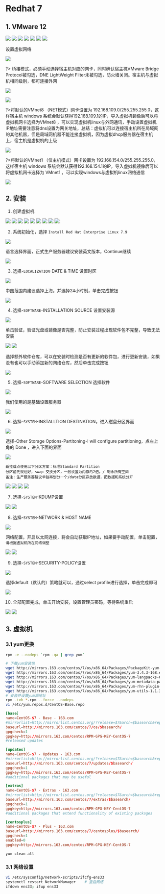 # Redhat 7

## 1. VMware 12

![](../../assets/_images/devops/linux/rhel7/Vm1.png)
![](../../assets/_images/devops/linux/rhel7/Vm2.png)
![](../../assets/_images/devops/linux/rhel7/Vm3.png)
![](../../assets/_images/devops/linux/rhel7/Vm4.png)
![](../../assets/_images/devops/linux/rhel7/Vm5.png)
![](../../assets/_images/devops/linux/rhel7/Vm6.png)
![](../../assets/_images/devops/linux/rhel7/Vm7.png)

设置虚拟网络

![](../../assets/_images/devops/linux/rhel7/Vm8.png)

?> 桥接模式，必须手动选择宿主机对应的网卡，同时确认宿主机VMware Bridge Protocol被勾选，DNE LightWeight Filter未被勾选，防火墙关闭。宿主机与虚拟机相同级别，都可连接外网

![](../../assets/_images/devops/linux/rhel7/Vm9.png)

![](../../assets/_images/devops/linux/rhel7/Vm10.png)

?>将默认的VMnet8 （NET模式）网卡设置为 192.168.109.0/255.255.255.0，这样宿主机 windows 系统会默认获得192.168.109.1的IP，导入虚拟机镜像后可以将虚拟机网卡选择为VMnet8 ，可以实现虚拟机linux与外网通讯，手动设置虚拟机IP地址需要注意将dns设置为网关地址，总结：虚拟机可以连接宿主机所在局域网的其他机器，但是局域网机器不能连接虚拟机，因为虚拟dhcp服务器在宿主机上，宿主机是虚拟机的上级

![](../../assets/_images/devops/linux/rhel7/Vm11.png)

?>将默认的VMnet1 （仅主机模式）网卡设置为 192.168.154.0/255.255.255.0，这样宿主机 windows 系统会默认获得192.168.154.1的IP，导入虚拟机镜像后可以将虚拟机网卡选择为 VMnet1 ，可以实现windows与虚拟机linux网络通信

![](../../assets/_images/devops/linux/rhel7/Vm12.png)


## 2. 安装

1. 创建虚拟机

![](../../assets/_images/devops/linux/rhel7/1.png)
![](../../assets/_images/devops/linux/rhel7/2.png)
![](../../assets/_images/devops/linux/rhel7/3.png)
![](../../assets/_images/devops/linux/rhel7/4.png)
![](../../assets/_images/devops/linux/rhel7/5.png)
![](../../assets/_images/devops/linux/rhel7/6.png)
![](../../assets/_images/devops/linux/rhel7/7.png)
![](../../assets/_images/devops/linux/rhel7/8.png)
![](../../assets/_images/devops/linux/rhel7/9.png)

2. 系统初始化，选择 `Install Red Hat Enterprise Linux 7.9`

![](../../assets/_images/devops/linux/rhel7/10.png)

语言选择界面，正式生产服务器建议安装英文版本，Continue继续

![](../../assets/_images/devops/linux/rhel7/11.png)

3. 选择-`LOCALIZATION`-DATE & TIME 设置时区

![](../../assets/_images/devops/linux/rhel7/12.png)

中国范围内建议选择上海，并选择24小时制，单击完成按钮

![](../../assets/_images/devops/linux/rhel7/13.png)

4. 选择-`SOFTWARE`-INSTALLATION SOURCE 设置安装源

![](../../assets/_images/devops/linux/rhel7/14.png)

单击验证，验证光盘或镜像是否完整，防止安装过程出现软件包不完整，导致无法安装

![](../../assets/_images/devops/linux/rhel7/15.png)
![](../../assets/_images/devops/linux/rhel7/16.png)

选择额外软件仓库，可以在安装时检测是否有更新的软件包，进行更新安装，如果没有也可以手动添加新的网络仓库，然后单击完成按钮

![](../../assets/_images/devops/linux/rhel7/17.png)

5. 选择-`SOFTWARE`-SOFTWARE SELECTION 选择软件

![](../../assets/_images/devops/linux/rhel7/18.png)

我们使用的是基础设置服务器

![](../../assets/_images/devops/linux/rhel7/19.png)


6. 选择-`SYSTEM`-INSTALLTION DESTINATION，进入磁盘分区界面

![](../../assets/_images/devops/linux/rhel7/20.png)

选择-Other Storage Options-Partitoning-I will configure partitioning，点左上角的 Done ，进入下面的界面

![](../../assets/_images/devops/linux/rhel7/21.png)

```
新挂载点使用以下分区方案：标准Standard Partition
分区前先规划好，swap 交换分区，一般设置为内存的2倍，/ 剩余所有空间
备注：生产服务器建议单独再划分一个/data分区存放数据，把数据和系统分开
```

![](../../assets/_images/devops/linux/rhel7/22.png)
![](../../assets/_images/devops/linux/rhel7/23.png)
![](../../assets/_images/devops/linux/rhel7/24.png)
![](../../assets/_images/devops/linux/rhel7/25.png)

7. 选择-`SYSTEM`-KDUMP设置

![](../../assets/_images/devops/linux/rhel7/26.png)
![](../../assets/_images/devops/linux/rhel7/27.png)

8. 选择-`SYSTEM`-NETWORK & HOST NAME 

![](../../assets/_images/devops/linux/rhel7/28.png)

网络配置，开启以太网连接，将会自动获取IP地址，如果要手动配置，单击配置，`请根据虚拟机所在网络调整`

![](../../assets/_images/devops/linux/rhel7/29.png)
![](../../assets/_images/devops/linux/rhel7/30.png)

9. 选择-`SYSTEM`-SECURITY-POLICY设置

![](../../assets/_images/devops/linux/rhel7/31.png)

选择default（默认的）策略就可以，通过select profile进行选择，单击完成即可

![](../../assets/_images/devops/linux/rhel7/32.png)

10. 全部配置完成，单击开始安装，设置管理员密码，等待系统重启

![](../../assets/_images/devops/linux/rhel7/33.png)
![](../../assets/_images/devops/linux/rhel7/34.png)

## 3. 虚拟机

### 3.1 yum更换

```bash
rpm -e --nodeps `rpm -qa | grep yum`

# 下载yum安装包
wget http://mirrors.163.com/centos/7/os/x86_64/Packages/PackageKit-yum-1.1.10-2.el7.centos.x86_64.rpm
wget http://mirrors.163.com/centos/7/os/x86_64/Packages/yum-3.4.3-168.el7.centos.noarch.rpm
wget http://mirrors.163.com/centos/7/os/x86_64/Packages/yum-langpacks-0.4.2-7.el7.noarch.rpm
wget http://mirrors.163.com/centos/7/os/x86_64/Packages/yum-metadata-parser-1.1.4-10.el7.x86_64.rpm
wget http://mirrors.163.com/centos/7/os/x86_64/Packages/yum-rhn-plugin-2.0.1-10.el7.noarch.rpm
wget http://mirrors.163.com/centos/7/os/x86_64/Packages/yum-utils-1.1.31-54.el7_8.noarch.rpm
# 安装并设置yum源地址
rpm -ivh *.rpm --force --nodeps
vi /etc/yum.repos.d/CentOS-Base.repo
```

```conf
[base]
name=CentOS-$7 - Base - 163.com
#mirrorlist=http://mirrorlist.centos.org/?release=$7&arch=$basearch&repo=os
baseurl=http://mirrors.163.com/centos/7/os/$basearch/
gpgcheck=1
gpgkey=http://mirrors.163.com/centos/RPM-GPG-KEY-CentOS-7
#released updates

[updates]
name=CentOS-$7 - Updates - 163.com
#mirrorlist=http://mirrorlist.centos.org/?release=$7&arch=$basearch&repo=updates
baseurl=http://mirrors.163.com/centos/7/updates/$basearch/
gpgcheck=1
gpgkey=http://mirrors.163.com/centos/RPM-GPG-KEY-CentOS-7
#additional packages that may be useful

[extras]
name=CentOS-$7 - Extras - 163.com
#mirrorlist=http://mirrorlist.centos.org/?release=$7&arch=$basearch&repo=extras
baseurl=http://mirrors.163.com/centos/7/extras/$basearch/
gpgcheck=1
gpgkey=http://mirrors.163.com/centos/RPM-GPG-KEY-CentOS-7
#additional packages that extend functionality of existing packages

[centosplus]
name=CentOS-$7 - Plus - 163.com
baseurl=http://mirrors.163.com/centos/7/centosplus/$basearch/
gpgcheck=1
enabled=0
gpgkey=http://mirrors.163.com/centos/RPM-GPG-KEY-CentOS-7
```

```
yum clean all
```

### 3.1 网络设置

```bash
vi /etc/sysconfig/network-scripts/ifcfg-ens33   
systemctl restart NetworkManager    # 重启网络
ifdown ens33; ifup ens33
```